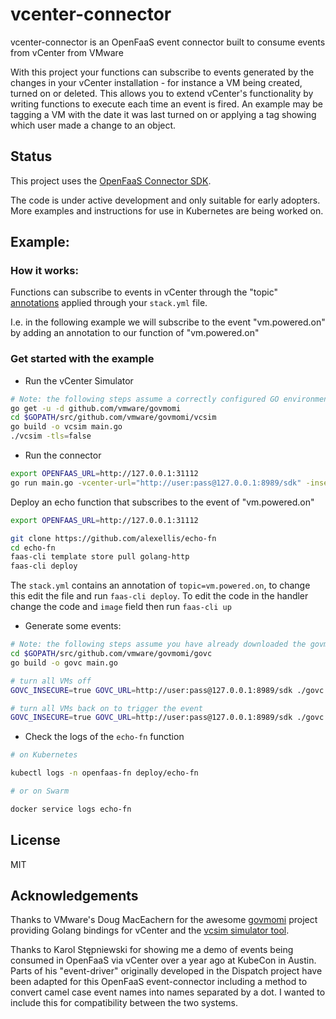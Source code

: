 # vcenter-connector

vcenter-connector is an OpenFaaS event connector built to consume events from vCenter from VMware

With this project your functions can subscribe to events generated by the changes in your vCenter installation - for instance a VM being created, turned on or deleted. This allows you to extend vCenter's functionality by writing functions to execute each time an event is fired. An example may be tagging a VM with the date it was last turned on or applying a tag showing which user made a change to an object. 

## Status

This project uses the [OpenFaaS Connector SDK](https://github.com/openfaas-incubator/connector-sdk).

The code is under active development and only suitable for early adopters. More examples and instructions for use in Kubernetes are being worked on.

## Example:

### How it works:

Functions can subscribe to events in vCenter through the "topic" [annotations](https://docs.openfaas.com/reference/yaml/#function-annotations) applied through your `stack.yml` file.

I.e. in the following example we will subscribe to the event "vm.powered.on" by adding an annotation to our function of "vm.powered.on"

### Get started with the example

* Run the vCenter Simulator

```bash
# Note: the following steps assume a correctly configured GO environment (using GOPATH)
go get -u -d github.com/vmware/govmomi
cd $GOPATH/src/github.com/vmware/govmomi/vcsim
go build -o vcsim main.go
./vcsim -tls=false
```

* Run the connector

```bash
export OPENFAAS_URL=http://127.0.0.1:31112
go run main.go -vcenter-url="http://user:pass@127.0.0.1:8989/sdk" -insecure
```

Deploy an echo function that subscribes to the event of "vm.powered.on"

```bash
export OPENFAAS_URL=http://127.0.0.1:31112

git clone https://github.com/alexellis/echo-fn
cd echo-fn
faas-cli template store pull golang-http
faas-cli deploy
```

The `stack.yml` contains an annotation of `topic=vm.powered.on`, to change this edit the file and run `faas-cli deploy`. To edit the code in the handler change the code and `image` field then run `faas-cli up`


* Generate some events:

```bash
# Note: the following steps assume you have already downloaded the govmomi sources as described above in the vcsim section
cd $GOPATH/src/github.com/vmware/govmomi/govc
go build -o govc main.go

# turn all VMs off
GOVC_INSECURE=true GOVC_URL=http://user:pass@127.0.0.1:8989/sdk ./govc vm.power -off '*'

# turn all VMs back on to trigger the event
GOVC_INSECURE=true GOVC_URL=http://user:pass@127.0.0.1:8989/sdk ./govc vm.power -on '*'
```

* Check the logs of the `echo-fn` function

```bash
# on Kubernetes

kubectl logs -n openfaas-fn deploy/echo-fn

# or on Swarm

docker service logs echo-fn
```

## License

MIT

## Acknowledgements

Thanks to VMware's Doug MacEachern for the awesome [govmomi](https://github.com/vmware/govmomi) project providing Golang bindings for vCenter and the [vcsim simulator tool](https://github.com/vmware/govmomi/blob/master/vcsim/README.md).

Thanks to Karol Stępniewski for showing me a demo of events being consumed in OpenFaaS via vCenter over a year ago at KubeCon in Austin. Parts of his "event-driver" originally developed in the Dispatch project have been adapted for this OpenFaaS event-connector including a method to convert camel case event names into names separated by a dot. I wanted to include this for compatibility between the two systems.
